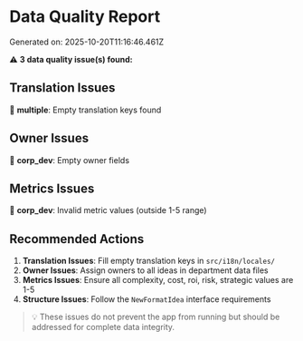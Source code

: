 # Data Quality Report

Generated on: 2025-10-20T11:16:46.461Z

⚠️  **3 data quality issue(s) found:**

## Translation Issues

🔴 **multiple**: Empty translation keys found

## Owner Issues

🔴 **corp_dev**: Empty owner fields

## Metrics Issues

🔴 **corp_dev**: Invalid metric values (outside 1-5 range)

## Recommended Actions

1. **Translation Issues**: Fill empty translation keys in `src/i18n/locales/`
2. **Owner Issues**: Assign owners to all ideas in department data files
3. **Metrics Issues**: Ensure all complexity, cost, roi, risk, strategic values are 1-5
4. **Structure Issues**: Follow the `NewFormatIdea` interface requirements

> 💡 These issues do not prevent the app from running but should be addressed for complete data integrity.

